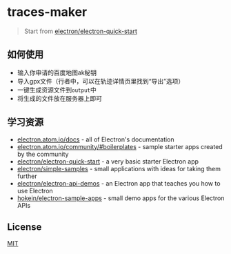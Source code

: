 # traces-maker

> Start from [electron/electron-quick-start](https://github.com/electron/electron-quick-start)

## 如何使用

- 输入你申请的百度地图ak秘钥
- 导入gpx文件（行者中，可以在轨迹详情页里找到“导出”选项）
- 一键生成资源文件到`output`中
- 将生成的文件放在服务器上即可

## 学习资源

- [electron.atom.io/docs](http://electron.atom.io/docs) - all of Electron's documentation
- [electron.atom.io/community/#boilerplates](http://electron.atom.io/community/#boilerplates) - sample starter apps created by the community
- [electron/electron-quick-start](https://github.com/electron/electron-quick-start) - a very basic starter Electron app
- [electron/simple-samples](https://github.com/electron/simple-samples) - small applications with ideas for taking them further
- [electron/electron-api-demos](https://github.com/electron/electron-api-demos) - an Electron app that teaches you how to use Electron
- [hokein/electron-sample-apps](https://github.com/hokein/electron-sample-apps) - small demo apps for the various Electron APIs

## License

[MIT](LICENSE.md)
